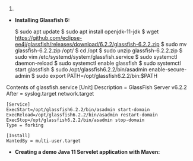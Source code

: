 1.

- **Installing Glassfish 6:**

    $ sudo apt update
    $ sudo apt install openjdk-11-jdk
    $ wget https://github.com/eclipse-ee4j/glassfish/releases/download/6.2.2/glassfish-6.2.2.zip
    $ sudo mv glassfish-6.2.2.zip /opt/
    $ cd /opt
    $ sudo unzip glassfish-6.2.2.zip
    $ sudo vim /etc/systemd/system/glassfish.service
    $ sudo systemctl daemon-reload
    $ sudo systemctl enable glassfish
    $ sudo systemctl start glassfish
    $ sudo /opt/glassfish6.2.2/bin/asadmin enable-secure-admin
    $ sudo export PATH=/opt/glassfish6.2.2/bin:$PATH
    
Contents of glassfish.service
    [Unit]
    Description = GlassFish Server v6.2.2
    After = syslog.target network.target

    [Service]
    ExecStart=/opt/glassfish6.2.2/bin/asadmin start-domain
    ExecReload=/opt/glassfish6.2.2/bin/asadmin restart-domain
    ExecStop=/opt/glassfish6.2.2/bin/asadmin stop-domain
    Type = forking

    [Install]
    WantedBy = multi-user.target
    
- **Creating a demo Java 11 Servelet application with Maven:**
